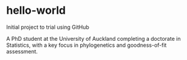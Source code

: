 # hello-world
Initial project to trial using GitHub

A PhD student at the University of Auckland completing a doctorate in Statistics, with a key focus in phylogenetics and goodness-of-fit assessment. 
